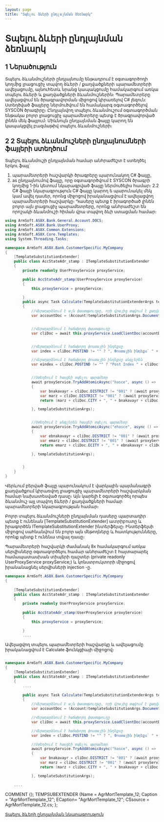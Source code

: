 ```yaml
---
layout: page
title: "Տպելու ձևերի ընդլայնման ձեռնարկ"
---
```


# Տպելու ձևերի ընդլայնման ձեռնարկ


## 1	Ներածություն

Տպելու ձևանմուշների ընդլայնումը ենթադրում է օգտագործողի կողմից լրացուցիչ տպվող ձևերի / քաղվածքների պարամետրերի ավելացումը, այնուհետև նրանց կապակցումը համակարգում առկա տպելու ձևերի և քաղվածքների ձևանմուշներին։
Պարամետրերը ավելացվում են ծրագրավորման միջոցով կիրառելով C# լեզուն: Ստեղծված ֆայլերը ներմուծվում են համակարգ օգտագործելով SYSCON ծրագիրը։
Ընդլայնվող տպելու ձևանմուշում օգտագործման ենթակա բոլոր լրացուցիչ պարամետրերը պետք է ծրագրավորված լինեն մեկ ֆայլում։ Միևնույն ընդլայնման ֆայլը կարող են կապակցվել բազմաթիվ տպելու ձևանմուշների։

## 2 2	Տպելու ձևանմուշների ընդլայնումների ֆայլերի ստեղծում

Տպելու ձևանմուշի ընդլայնման համար անհրաժեշտ է ստեղծել երկու ֆայլ՝
1.	պարամետրերի հաշվարկի ծրագրերը պարունակող C# ֆայլը,
2.	as ընդլայնումով ֆայլը, որը օգտագործվում է SYSCON ծրագրի կողմից 1-ին կետում նկարագրված ֆայլը ներմուծելիս համար։
2.2	C# ֆայլի նկարագրություն
C# ֆայլը կարող ե պարունակել մեկ կամ ավել դասեր, որոնց միջոցով իրականացվում է ավելացվող պարամետրերի հաշվարկը։ Դասերը պետք է իրագործած լինեն բոլոր այն լրացուցիչ պարամետրերը, որոնք անհրաժեշտ են որոշակի ձևանմուշի հիման վրա տպվող ձևի ստացման համար։


```c#
using ArmSoft.AS8X.Bank.General.Account.DOCS;
using ArmSoft.AS8X.Bank.UserProxy;
using ArmSoft.AS8X.Common.Extensions;
using ArmSoft.AS8X.Core.Templates;
using System.Threading.Tasks;

namespace ArmSoft.AS8X.Bank.CustomerSpecific.MyCompany
{
    [TemplateSubstitutionExtender]
    public class AccStateAdr_stamp : ITemplateSubstitutionExtender 
    {
        private readonly UserProxyService proxyService;

        public AccStateAdr_stamp(UserProxyService proxyService)
        {
            this.proxyService = proxyService;

        }
        public async Task Calculate(TemplateSubstitutionExtenderArgs templateSubstitutionArgs)
        {
            //Վերադարձնում է այն փաստաթուղթը, որի վրայից տպվում է քաղվածքը։ Այս դեպքում հաշիվը
            var accountDoc = (Account)templateSubstitutionArgs.Document;


            //Վերադարձնում է հաճախորդ փաստաթուղը
            var cliDoc = await this.proxyService.LoadClientDoc(accountDoc.CLICOD);


            //Վերադարձնում է հաճախորդ փոստային ինդեքսը
            var index = cliDoc.POSTIND != "" ? ", Փոստային ինդեքս` " + cliDoc.POSTIND : "";

            //Վերադարձնում է հաճախորդ փոստային ինդեքսը անգլերեն
            var eindex = cliDoc.POSTIND != "" ? "Post Index " + cliDoc.POSTIND : "";


            //Ստեղծում է հասցեի տպելու պարամետր
            await proxyService.TryAddAtomicAsync("hasce", async () =>
            {
                var bnakavayr = cliDoc.DISTRICT != "001" ? (await proxyService.TreeElPropComment("COMMUNTY", cliDoc.COMMUNITY)) + ", " : "";
                var marz = cliDoc.DISTRICT != "001" ? (await proxyService.TreeElPropComment("LRDistr", cliDoc.DISTRICT)) + ", " : "";
                return (marz + cliDoc.CITY + ", " + bnakavayr + cliDoc.ADDRESS + index).ToArmenianUnicode();

            }, templateSubstitutionArgs);


            //Ստեղծում է անգլերեն հասցեի տպելու պարամետր
            await proxyService.TryAddAtomicAsync("ehasce", async () =>
            {
                var ebnakavayr = cliDoc.DISTRICT != "001" ? (await proxyService.TreeElPropEComment("COMMUNTY", cliDoc.COMMUNITY)) + ", " : "";
                var emarz = cliDoc.DISTRICT != "001" ? (await proxyService.TreeElPropEComment("LRDistr", cliDoc.DISTRICT)) + ", " : "";
                return emarz + cliDoc.ECITY + ", " + ebnakavayr + cliDoc.EADDRESS + eindex;

            }, templateSubstitutionArgs);


        }
    }
}
```
Վերևում բերված ֆայլը պարունակում է վարկային պայմանագրի քաղվածքում կիրառվող լրացուցիչ պարամետրերի հաշվարկման համար նախատեսված դասը։ Այն կարելի է օգտագործել որպես ձևանմուշ այլ տպվող ձևերի / քաղվածքների համար պարամետրերի նկարագրության համար։

Բոլոր տպելու ձևանմուշների ընդլայնման դասերը պարտադիր պետք է ունենան [TemplateSubstitutionExtender] ատրիբուտը և իրագործեն ITemplateSubstitutionExtender ինտերֆեյսը։ Ինտերֆեյսի միջոցով սահնանվում են բոլոր այն մեթոդները և հատկությունները, որոնք պետք է ունենա տվյալ դասը։

Պարամետրերի հաշվարկի ժամանակ 8x համակարգում առկա սերվիսները օգտագործելու համար անհրաժեշտ է հայտարարել համապատասխան տիպերի դաշտեր (private readonly UserProxyService proxyService;) և կոնստրուկտորի միջոցով իրանանացնել սերվիսների injection -ը.

```c#
namespace ArmSoft.AS8X.Bank.CustomerSpecific.MyCompany
{
    
    [TemplateSubstitutionExtender]
    public class AccStateAdr_stamp : ITemplateSubstitutionExtender 
    {
        private readonly UserProxyService proxyService;
         
        public AccStateAdr_stamp(UserProxyService proxyService)
        {
            this.proxyService = proxyService;

        }
        ....
```

Ավելացվող տպելու պարամետրերի հաշվարկը և ավելացումը իրականացվում է Calculate ֆունկցիայի միջոցով։  

```c#

namespace ArmSoft.AS8X.Bank.CustomerSpecific.MyCompany
{
    [TemplateSubstitutionExtender]
    public class AccStateAdr_stamp : ITemplateSubstitutionExtender
    {
        ....
        
        public async Task Calculate(TemplateSubstitutionExtenderArgs templateSubstitutionArgs)
        {
            //Վերադարձնում է այն փաստաթուղթը, որի վրայից տպվում է քաղվածքը։ Այս դեպքում հաշիվը
            var accountDoc = (Account)templateSubstitutionArgs.Document;

            //Վերադարձնում է հաճախորդ փաստաթուղը
            var cliDoc = await this.proxyService.LoadClientDoc(accountDoc.CLICOD);

            //Վերադարձնում է հաճախորդ փոստային ինդեքսը
            var index = cliDoc.POSTIND != "" ? ", Փոստային ինդեքս` " + cliDoc.POSTIND : "";

            //Ստեղծում է հասցեի տպելու պարամետր
            await proxyService.TryAddAtomicAsync("hasce", async () =>
            {
                var bnakavayr = cliDoc.DISTRICT != "001" ? (await proxyService.TreeElPropComment("COMMUNTY", cliDoc.COMMUNITY)) + ", " : "";
                var marz = cliDoc.DISTRICT != "001" ? (await proxyService.TreeElPropComment("LRDistr", cliDoc.DISTRICT)) + ", " : "";
                return (marz + cliDoc.CITY + ", " + bnakavayr + cliDoc.ADDRESS + index).ToArmenianUnicode();

            }, templateSubstitutionArgs);

    ....
```














COMMENT {};
TEMPSUBEXTENDER {Name = AgrMortTemplate_12;
Caption = "AgrMortTemplate_12";
ECaption= "AgrMortTemplate_12";
CSsource = AgrMortTemplate_12.cs;
       };







[Տպելու ձևերի ընդլայնման նկարագրություն](template_substitution.md)

